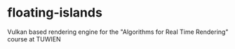 # floating-islands

Vulkan based rendering engine for the "Algorithms for Real Time Rendering" course at TUWIEN
